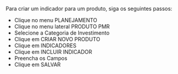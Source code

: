 Para criar um indicador para um produto, siga os seguintes passos:

* Clique no menu PLANEJAMENTO
* Clique no menu lateral PRODUTO PMR
* Selecione a Categoria de Investimento
* Clique em CRIAR NOVO PRODUTO
* Clique em INDICADORES
* Clique em INCLUIR INDICADOR
* Preencha os Campos
* Clique em SALVAR